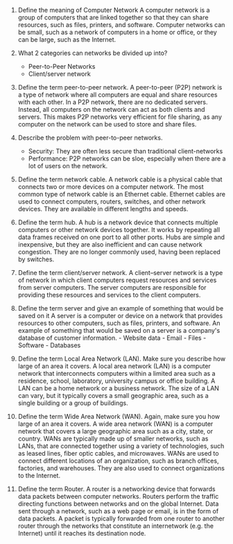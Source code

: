 
1. Define the meaning of Computer Network
		A computer network is a group of computers that are linked together so that they can share resources, such as files, printers, and software. Computer networks can be small, such as a network of computers in a home or office, or they can be large, such as the Internet.
		
2. What 2 categories can networks be divided up into?
	-  Peer-to-Peer Networks
	- Client/server network
  
3. Define the term peer-to-peer network.
		A peer-to-peer (P2P) network is a type of network where all computers are equal and share resources with each other. In a P2P network, there are no dedicated servers. Instead, all computers on the network can act as both clients and servers. This makes P2P networks very efficient for file sharing, as any computer on the network can be used to store and share files.

4. Describe the problem with peer-to-peer networks.
	- Security: They are often less secure than traditional client-networks
	- Performance: P2P networks can be sloe, especially when there are a lot of users on the network.

5. Define the term network cable.
		A network cable is a physical cable that connects two or more devices on a computer network.
		The most common type of network cable is an Ethernet cable. Ethernet cables are used to connect computers, routers, switches, and other network devices. They are available in different lengths and speeds.

6. Define the term hub.
		A hub is a network device that connects multiple computers or other network devices together. It works by repeating all data frames received on one port to all other ports. Hubs are simple and inexpensive, but they are also inefficient and can cause network congestion. They are no longer commonly used, having been replaced by switches.

7. Define the term client/server network.
		A client–server network is a type of network in which client computers request resources and services from server computers. The server computers are responsible for providing these resources and services to the client computers.
8. Define the term server and give an example of something that would be saved on it
		A server is a computer or device on a network that provides resources to other computers, such as files, printers, and software. An example of something that would be saved on a server is a company's database of customer information.
		-   Website data
		-   Email
		-   Files
		-   Software
		-   Databases

9. Define the term Local Area Network (LAN). Make sure you describe how large of an area it covers.
		A local area network (LAN) is a computer network that interconnects computers within a limited area such as a residence, school, laboratory, university campus or office building. A LAN can be a home network or a business network. The size of a LAN can vary, but it typically covers a small geographic area, such as a single building or a group of buildings.

10. Define the term Wide Area Network (WAN). Again, make sure you how large of an area it covers.
		A wide area network (WAN) is a computer network that covers a large geographic area such as a city, state, or country. WANs are typically made up of smaller networks, such as LANs, that are connected together using a variety of technologies, such as leased lines, fiber optic cables, and microwaves. WANs are used to connect different locations of an organization, such as branch offices, factories, and warehouses. They are also used to connect organizations to the Internet.

11. Define the term Router.
		A router is a networking device that forwards data packets between computer networks. Routers perform the traffic directing functions between networks and on the global Internet. Data sent through a network, such as a web page or email, is in the form of data packets. A packet is typically forwarded from one router to another router through the networks that constitute an internetwork (e.g. the Internet) until it reaches its destination node.